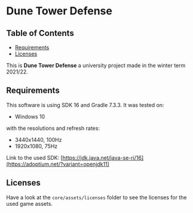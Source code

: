 # Dune Tower Defense

## Table of Contents
- [Requirements](#requirements)
- [Licenses](#licenses)

This is **Dune Tower Defense** a university project made in the winter term 2021/22.

[//]: # (## About the game)
[//]: # (//TODO)

## Requirements

This software is using SDK 16 and Gradle 7.3.3.
It was tested on:

* Windows 10

with the resolutions and refresh rates:

* 3440x1440, 100Hz
* 1920x1080, 75Hz

Link to the used SDK: [https://jdk.java.net/java-se-ri/16](https://adoptium.net/?variant=openjdk11)

## Licenses

Have a look at the `core/assets/licenses` folder to see the licenses for the used game assets.